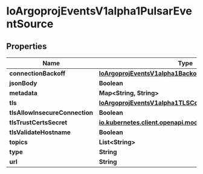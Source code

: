 

# IoArgoprojEventsV1alpha1PulsarEventSource

## Properties

Name | Type | Description | Notes
------------ | ------------- | ------------- | -------------
**connectionBackoff** | [**IoArgoprojEventsV1alpha1Backoff**](IoArgoprojEventsV1alpha1Backoff.md) |  |  [optional]
**jsonBody** | **Boolean** |  |  [optional]
**metadata** | **Map&lt;String, String&gt;** |  |  [optional]
**tls** | [**IoArgoprojEventsV1alpha1TLSConfig**](IoArgoprojEventsV1alpha1TLSConfig.md) |  |  [optional]
**tlsAllowInsecureConnection** | **Boolean** |  |  [optional]
**tlsTrustCertsSecret** | [**io.kubernetes.client.openapi.models.V1SecretKeySelector**](io.kubernetes.client.openapi.models.V1SecretKeySelector.md) |  |  [optional]
**tlsValidateHostname** | **Boolean** |  |  [optional]
**topics** | **List&lt;String&gt;** |  |  [optional]
**type** | **String** |  |  [optional]
**url** | **String** |  |  [optional]



